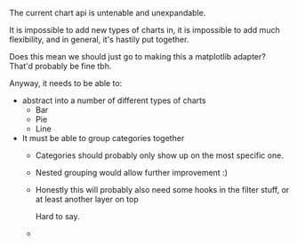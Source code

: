 The current chart api is untenable and unexpandable.

It is impossible to add new types of charts in, it is impossible to add much flexibility, and in general, it's hastily
put together.

Does this mean we should just go to making this a matplotlib adapter? That'd probably be fine tbh.

Anyway, it needs to be able to:

* abstract into a number of different types of charts
  * Bar
  * Pie
  * Line
* It must be able to group categories together
  * Categories should probably only show up on the most specific one.
  * Nested grouping would allow further improvement :)
  * Honestly this will probably also need some hooks in the filter stuff, 
    or at least another layer on top
    
    Hard to say.
  * 
